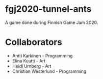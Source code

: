# fgj2020-tunnel-ants

A game done during Finnish Game Jam 2020.

# Collaborators

* Antti Karkinen - Programming
* Elina Kuutti - Art
* Heidi Urnberg - Art
* Christian Westerlund - Programming
